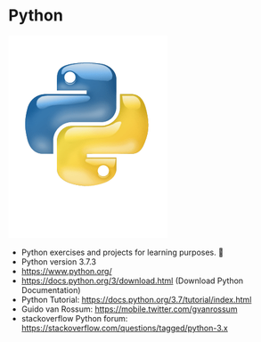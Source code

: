 # Python

![](images/python-logo-glassy.png)
* Python exercises and projects for learning purposes. :house_with_garden:
* Python version 3.7.3
* https://www.python.org/
* https://docs.python.org/3/download.html (Download Python Documentation)
* Python Tutorial: https://docs.python.org/3.7/tutorial/index.html
* Guido van Rossum: https://mobile.twitter.com/gvanrossum
* stackoverflow Python forum: https://stackoverflow.com/questions/tagged/python-3.x


